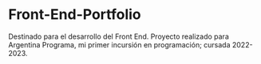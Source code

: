 # Front-End-Portfolio
Destinado para el desarrollo del Front End. 
Proyecto realizado para Argentina Programa, mi primer incursión en programación; cursada 2022-2023.
